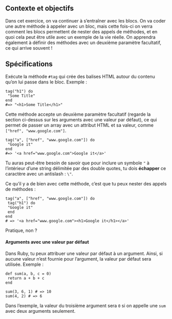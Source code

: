 ## Contexte et objectifs

Dans cet exercice, on va continuer à s’entraîner avec les blocs. On va coder une autre méthode à appeler avec un bloc, mais cette fois-ci on verra comment les blocs permettent de nester des appels de méthodes, et en quoi cela peut être utile avec un exemple de la vie réelle. On apprendra également à définir des méthodes avec un deuxième paramètre facultatif, ce qui arrive souvent !

## Spécifications

Exécute la méthode `#tag` qui crée des balises HTML autour du contenu qu’on lui passe dans le bloc. Exemple :

``` {.ruby}
tag("h1") do
 "Some Title"
end
#=> "<h1>Some Title</h1>"
```

Cette méthode accepte un deuxième paramètre facultatif (regarde la section ci-dessus sur les arguments avec une valeur par défaut), ce qui permet de passer un array avec un attribut HTML et sa valeur, comme `["href", "www.google.com"]`.

``` {.ruby}
tag("a", ["href", "www.google.com"]) do
 "Google it"
end
#=> '<a href="www.google.com">Google it</a>'
```

Tu auras peut-être besoin de savoir que pour inclure un symbole `"` à l’intérieur d’une string délimitée par des double quotes,
tu dois **échapper** ce caractère avec un antislash : `\"`.

Ce qu’il y a de bien avec cette méthode, c’est que tu peux nester des appels de méthodes :

``` {.ruby}
tag("a", ["href", "www.google.com"]) do
 tag("h1") do
 "Google it"
 end
end
# => '<a href="www.google.com"><h1>Google it</h1></a>'
```

Pratique, non ?

#### Arguments avec une valeur par défaut

Dans Ruby, tu peux attribuer une valeur par défaut à un argument. Ainsi, si aucune valeur n’est fournie pour l’argument, la valeur par défaut sera utilisée. Exemple :

``` {.ruby}
def sum(a, b, c = 0)
 return a + b + c
end

sum(3, 6, 1) # => 10
sum(4, 2) # => 6
```

Dans l’exemple, la valeur du troisième argument sera `0` si on appelle une `sum` avec deux arguments seulement.
